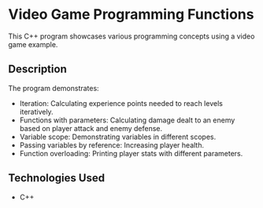 # Video Game Programming Functions

This C++ program showcases various programming concepts using a video game example.

## Description

The program demonstrates:

- Iteration: Calculating experience points needed to reach levels iteratively.
- Functions with parameters: Calculating damage dealt to an enemy based on player attack and enemy defense.
- Variable scope: Demonstrating variables in different scopes.
- Passing variables by reference: Increasing player health.
- Function overloading: Printing player stats with different parameters.

## Technologies Used

- C++
